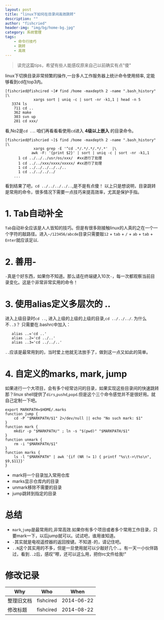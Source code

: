 ```yaml
---
layout: post
title: "linux下如何在目录间高效跳转"
description: ""
author: "fishcried"
header-img: "img/bg/home-bg.jpg"
category: 系统管理
tags:
    - 命令行技巧
    - 跳转
    - 高效
---
```


> 读完这篇tips，希望有些人能感叹原来自己以前确实有点"傻"

linux下切换目录非常频繁的操作,一台多人工作服务器上统计命令使用频率, 定能够看到cd在top3内。

	[fishcried@fishcired ~]# find /home -maxdepth 2 -name ".bash_history" |\
				 xargs sort | uniq -c | sort -nr -k1,1 | head -n 5
	   3374 ls
		711 cd ..
		362 make
		303 svn up
		281 cd xxx/

看,No2是`cd ..`.  咱们再看看看使用`cd`进入 **4级以上嵌入** 的目录命令。

	[fishcried@fishcried ~]$ find /home -maxdepth 2 -name ".bash_history" |\
				 xargs grep -E '^cd .*/.*/.*/.*/.*'  |\
				awk -F: '{print $2}' | sort | uniq -c | sort -nr -k1,1 
		  1 cd ../../../usr/os/xxx/  #xx进行了处理
		  1 cd ../../xxx/xxxx/xxxxx/ #xx进行了处理
		  1 cd ../../../../../..
		  1 cd ../../../../
		...

看到结果了吧，`cd ../../../../..`,是不是有点傻！ 以上只是想说明，目录跳转是常用的命令，很多情况下需要一点技巧来提高效率，尤其是保护手指。

# 1. Tab自动补全

`Tab`自动补全应该是人人皆知的技巧。但是有很多刚接触linux的人真的之在一个一个字符的敲路径。进入`~/123456/abcde`目录只需要敲`12` + `tab` + `/` + `ab` + `tab` + `Enter`就应该足以.

# 2. 善用-

`-`真是个好东西，如果你不知道。那么请在终端键入10次`-`，每一次都观察当前目录变化。这是个非常非常实用的命令！

# 3. 使用alias定义多层次的 ..

进入上级目录时`cd ..`, 进入上级的上级的上级的目录,`cd ../../../`.  为什么不`..3`？ 只需要在.bashrc中加入：

	   alias ..='cd ..'
	   alias ..2='cd ../..'
	   alias ..3='cd ../../..'

`..`应该是最常用到的，当时爱上他就无法放手了，做到这一点又如此的简单。

# 4. 自定义的marks, mark, jump

如果进行一个大项目，会有多个经常访问的目录，如果实现这些目录间的快速跳转那？linux shell提供了`dirs`,`pushd`,`popd`.但是这个三个命令感觉并不是很好用。就自己定制一下吧。

	export MARKPATH=$HOME/.marks
	function jump {
		cd -P "$MARKPATH/$1" 2>/dev/null || echo "No such mark: $1"
	}
	function mark {
		mkdir -p "$MARKPATH/" ; ln -s "$(pwd)" "$MARKPATH/$1"
	}
	function unmark {
		rm -i "$MARKPATH/$1"
	}
	function marks {
		ls -l "$MARKPATH" | awk '{if (NR != 1) { printf "%s\t->\t%s\n", $9,$11}}'
	}

* mark将一个目录加入常用仓库
* marks显示仓库内的目录
* unmark移除不需要的目录
* jump跳转到指定的目录

# 总结

-  `mark`,`jump`是最常用的,非常高效.如果你有多个项目或者多个常用工作目录，只要mark一下，以后jump就可以。试试吧，谁用谁知道。
- `-`其实就是电视遥控器的返回按键。不知道`-`的，请记住吧。
- `..N`这个其实用的不多，但是一旦使用就可以少敲好几个..。有一天一小伙伴路过，看到`..2`后，感叹"嚓，还可以这么用，把你rc文件给我!"

# 修改记录

|Why | Who | When |
|----|-----|------|
|整理旧文档|fishcired|2014-06-22|
|修改标题|fishcired|2014-08-22|
